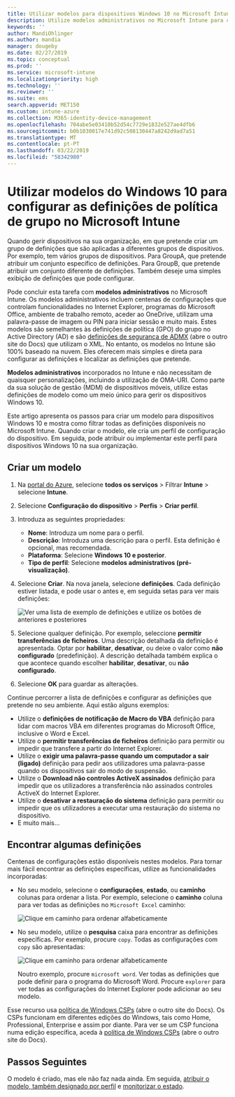 ```yaml
---
title: Utilizar modelos para dispositivos Windows 10 no Microsoft Intune – Azure | Documentos da Microsoft
description: Utilize modelos administrativos no Microsoft Intune para criar grupos de definições para dispositivos Windows 10. Utilize estas definições num perfil de configuração do dispositivo para controlar programas do Office, proteger recursos do Internet Explorer, controlar o acesso para o OneDrive, usar recursos de área de trabalho remotos, ativar a reprodução automática, definir as definições de gestão de energia, utilizar a impressão de HTTP, utilize o utilizador diferente Opções de início de sessão e controlar o tamanho do registo de eventos.
keywords: ''
author: MandiOhlinger
ms.author: mandia
manager: dougeby
ms.date: 02/27/2019
ms.topic: conceptual
ms.prod: ''
ms.service: microsoft-intune
ms.localizationpriority: high
ms.technology: ''
ms.reviewer: ''
ms.suite: ems
search.appverid: MET150
ms.custom: intune-azure
ms.collection: M365-identity-device-management
ms.openlocfilehash: 704abe5e03410b52d54c7729e1832e527ae4dfb6
ms.sourcegitcommit: b0b1030017e741d92c508130447a8242d9ad7a51
ms.translationtype: MT
ms.contentlocale: pt-PT
ms.lasthandoff: 03/22/2019
ms.locfileid: "58342980"
---
```

# <a name="use-windows-10-templates-to-configure-group-policy-settings-in-microsoft-intune"></a>Utilizar modelos do Windows 10 para configurar as definições de política de grupo no Microsoft Intune

Quando gerir dispositivos na sua organização, em que pretende criar um grupo de definições que são aplicadas a diferentes grupos de dispositivos. Por exemplo, tem vários grupos de dispositivos. Para GroupA, que pretende atribuir um conjunto específico de definições. Para GroupB, que pretende atribuir um conjunto diferente de definições. Também deseje uma simples exibição de definições que pode configurar.

Pode concluir esta tarefa com **modelos administrativos** no Microsoft Intune. Os modelos administrativos incluem centenas de configurações que controlam funcionalidades no Internet Explorer, programas do Microsoft Office, ambiente de trabalho remoto, aceder ao OneDrive, utilizam uma palavra-passe de imagem ou PIN para iniciar sessão e muito mais. Estes modelos são semelhantes às definições de política (GPO) do grupo no Active Directory (AD) e são [definições de segurança de ADMX](https://docs.microsoft.com/windows/client-management/mdm/understanding-admx-backed-policies) (abre o outro site do Docs) que utilizam o XML. No entanto, os modelos no Intune são 100% baseado na nuvem. Eles oferecem mais simples e direta para configurar as definições e localizar as definições que pretende.

**Modelos administrativos** incorporados no Intune e não necessitam de quaisquer personalizações, incluindo a utilização de OMA-URI. Como parte da sua solução de gestão (MDM) de dispositivos móveis, utilize estas definições de modelo como um meio único para gerir os dispositivos Windows 10.

Este artigo apresenta os passos para criar um modelo para dispositivos Windows 10 e mostra como filtrar todas as definições disponíveis no Microsoft Intune. Quando criar o modelo, ele cria um perfil de configuração do dispositivo. Em seguida, pode atribuir ou implementar este perfil para dispositivos Windows 10 na sua organização.

## <a name="create-a-template"></a>Criar um modelo

1. Na [portal do Azure](https://portal.azure.com), selecione **todos os serviços** > Filtrar **Intune** > selecione **Intune**.
2. Selecione **Configuração do dispositivo** > **Perfis** > **Criar perfil**.
3. Introduza as seguintes propriedades:

    - **Nome**: Introduza um nome para o perfil.
    - **Descrição**: Introduza uma descrição para o perfil. Esta definição é opcional, mas recomendada.
    - **Plataforma**: Selecione **Windows 10 e posterior**.
    - **Tipo de perfil**: Selecione **modelos administrativos (pré-visualização)**.

4. Selecione **Criar**. Na nova janela, selecione **definições**. Cada definição estiver listada, e pode usar o antes e, em seguida setas para ver mais definições:

    ![Ver uma lista de exemplo de definições e utilize os botões de anteriores e posteriores](./media/administrative-templates-windows/sample-settings-list-next-page.png)

5. Selecione qualquer definição. Por exemplo, seleccione **permitir transferências de ficheiros**. Uma descrição detalhada da definição é apresentada. Optar por **habilitar**, **desativar**, ou deixe o valor como **não configurado** (predefinição). A descrição detalhada também explica o que acontece quando escolher **habilitar**, **desativar**, ou **não configurado**.
6. Selecione **OK** para guardar as alterações.

Continue percorrer a lista de definições e configurar as definições que pretende no seu ambiente. Aqui estão alguns exemplos:

- Utilize o **definições de notificação de Macro do VBA** definição para lidar com macros VBA em diferentes programas do Microsoft Office, inclusive o Word e Excel.
- Utilize o **permitir transferências de ficheiros** definição para permitir ou impedir que transfere a partir do Internet Explorer.
- Utilize o **exigir uma palavra-passe quando um computador a sair (ligado)** definição para pedir aos utilizadores uma palavra-passe quando os dispositivos sair do modo de suspensão.
- Utilize o **Download não controles ActiveX assinados** definição para impedir que os utilizadores a transferência não assinados controles ActiveX do Internet Explorer.
- Utilize o **desativar a restauração do sistema** definição para permitir ou impedir que os utilizadores a executar uma restauração do sistema no dispositivo.
- E muito mais...

## <a name="find-some-settings"></a>Encontrar algumas definições

Centenas de configurações estão disponíveis nestes modelos. Para tornar mais fácil encontrar as definições específicas, utilize as funcionalidades incorporadas:

- No seu modelo, selecione o **configurações**, **estado**, ou **caminho** colunas para ordenar a lista. Por exemplo, selecione o **caminho** coluna para ver todas as definições no `Microsoft Excel` caminho:

  ![Clique em caminho para ordenar alfabeticamente](./media/administrative-templates-windows/path-filter-shows-excel-options.png)

- No seu modelo, utilize o **pesquisa** caixa para encontrar as definições específicas. Por exemplo, procure `copy`. Todas as configurações com `copy` são apresentadas:

  ![Clique em caminho para ordenar alfabeticamente](./media/administrative-templates-windows/search-copy-settings.png)

  Noutro exemplo, procure `microsoft word`. Ver todas as definições que pode definir para o programa do Microsoft Word. Procure `explorer` para ver todas as configurações do Internet Explorer pode adicionar ao seu modelo.

Esse recurso usa [política de Windows CSPs](https://docs.microsoft.com/windows/client-management/mdm/policy-configuration-service-provider#admx-backed-policies) (abre o outro site do Docs). Os CSPs funcionam em diferentes edições do Windows, tais como Home, Professional, Enterprise e assim por diante. Para ver se um CSP funciona numa edição específica, aceda à [política de Windows CSPs](https://docs.microsoft.com/windows/client-management/mdm/policy-configuration-service-provider#admx-backed-policies) (abre o outro site do Docs).

## <a name="next-steps"></a>Passos Seguintes

O modelo é criado, mas ele não faz nada ainda. Em seguida, [atribuir o modelo, também designado por perfil](device-profile-assign.md) e [monitorizar o estado](device-profile-monitor.md).
